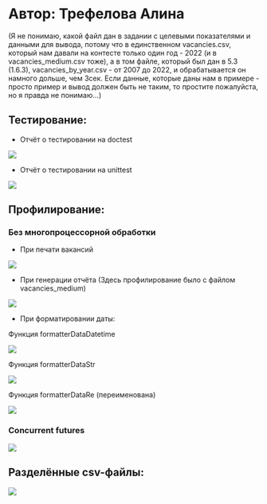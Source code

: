 # Автор: Трефелова Алина

(Я не понимаю, какой файл дан в задании с целевыми показателями и данными для вывода, потому что в единственном vacancies.csv, который нам давали на контесте только один год - 2022 (и в vacancies_medium.csv тоже), а в том файле, который был дан в 5.3 (1.6.3), vacancies_by_year.csv - от 2007 до 2022, и обрабатывается он намного дольше, чем 3сек. Если данные, которые даны нам в примере - просто пример и вывод должен быть не таким, то простите пожалуйста, но я правда не понимаю...)

## Тестирование:

- Отчёт о тестировании на doctest

![](Screenshots/doctest.PNG)

- Отчёт о тестировании на unittest

![](Screenshots/unittest.PNG)

## Профилирование:
### Без многопроцессорной обработки

- При печати вакансий

![](Screenshots/vacanciesProfile.PNG)

- При генерации отчёта
(Здесь профилирование было с файлом vacancies_medium)

![](Screenshots/statisticsProfile.PNG)

- При форматировании даты: 

Функция formatterDataDatetime

![](Screenshots/datetimeProfile.PNG)

Функция formatterDataStr

![](Screenshots/strProfile.PNG)

Функция formatterDataRe (переименована)

![](Screenshots/reProfile.PNG)

### Concurrent futures

![](Screenshots/multiProfile.PNG)

## Разделённые csv-файлы:

![](Screenshots/separateFiles.PNG)